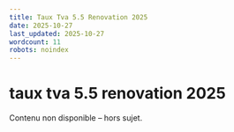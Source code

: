 ```yaml
---
title: Taux Tva 5.5 Renovation 2025
date: 2025-10-27
last_updated: 2025-10-27
wordcount: 11
robots: noindex
---
```


# taux tva 5.5 renovation 2025

Contenu non disponible – hors sujet.